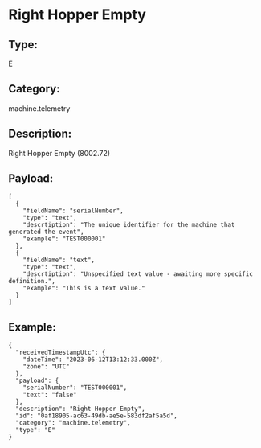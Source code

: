 # Right Hopper Empty

## Type:

E

## Category:

machine.telemetry

## Description: 

Right Hopper Empty (8002.72)

## Payload:

```
[
  {
    "fieldName": "serialNumber",
    "type": "text",
    "descrtiption": "The unique identifier for the machine that generated the event",
    "example": "TEST000001"
  },
  {
    "fieldName": "text",
    "type": "text",
    "descrtiption": "Unspecified text value - awaiting more specific definition.",
    "example": "This is a text value."
  }
]
```

## Example:

```
{
  "receivedTimestampUtc": {
    "dateTime": "2023-06-12T13:12:33.000Z",
    "zone": "UTC"
  },
  "payload": {
    "serialNumber": "TEST000001",
    "text": "false"
  },
  "description": "Right Hopper Empty",
  "id": "0af18905-ac63-49db-ae5e-583df2af5a5d",
  "category": "machine.telemetry",
  "type": "E"
}
```
